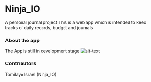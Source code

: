 # Ninja_IO
A personal journal project
 This is a web app which is intended to keeo tracks of daily records, budget and journals
### About the app
 The App is still in development stage
![alt-text](https://s-media-cache-ak0.pinimg.com/originals/1e/d9/00/1ed900e1a7e03a2c7502f8909ded5052.png "Ninja_IO")
### Contributors
Tomilayo Israel (Ninja_IO)
